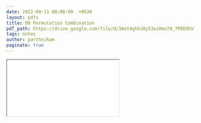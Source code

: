 ```yaml
---
date: 2022-09-11 00:00:00  +0530
layout: pdfs
title: 09 Permutation Combination
pdf_path: https://drive.google.com/file/d/1Wxt4ghhJ8y53wiOmo70_7PDDVhVfjcn8/preview?usp=sharing
tags: notes
author: parthnikam
paginate: true
---
```


<iframe class="embed-pdf" src="{{ page.pdf_path }}#toolbar=0" seamless="seamless" scrolling="no" style="overflow:hidden"></iframe>
